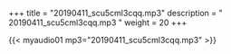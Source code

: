 +++
title = "20190411_scu5cml3cqq.mp3"
description = " 20190411_scu5cml3cqq.mp3 "
weight = 20
+++

{{< myaudio01 mp3="20190411_scu5cml3cqq.mp3" >}}

